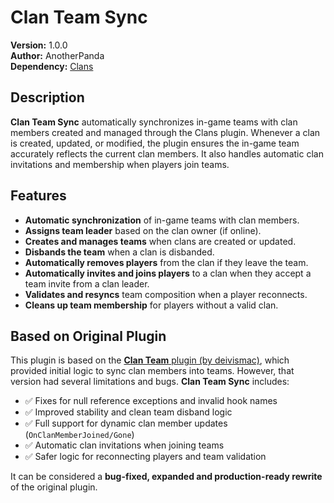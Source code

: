 # Clan Team Sync

**Version:** 1.0.0  
**Author:** AnotherPanda  
**Dependency:** [Clans](https://umod.org/plugins/clans)

## Description

**Clan Team Sync** automatically synchronizes in-game teams with clan members created and managed through the Clans plugin. Whenever a clan is created, updated, or modified, the plugin ensures the in-game team accurately reflects the current clan members. It also handles automatic clan invitations and membership when players join teams.

## Features

- **Automatic synchronization** of in-game teams with clan members.
- **Assigns team leader** based on the clan owner (if online).
- **Creates and manages teams** when clans are created or updated.
- **Disbands the team** when a clan is disbanded.
- **Automatically removes players** from the clan if they leave the team.
- **Automatically invites and joins players** to a clan when they accept a team invite from a clan leader.
- **Validates and resyncs** team composition when a player reconnects.
- **Cleans up team membership** for players without a valid clan.

## Based on Original Plugin

This plugin is based on the [**Clan Team** plugin (by deivismac)](https://umod.org/plugins/clan-team), which provided initial logic to sync clan members into teams. However, that version had several limitations and bugs. **Clan Team Sync** includes:

- ✅ Fixes for null reference exceptions and invalid hook names
- ✅ Improved stability and clean team disband logic
- ✅ Full support for dynamic clan member updates (`OnClanMemberJoined/Gone`)
- ✅ Automatic clan invitations when joining teams
- ✅ Safer logic for reconnecting players and team validation

It can be considered a **bug-fixed, expanded and production-ready rewrite** of the original plugin.

